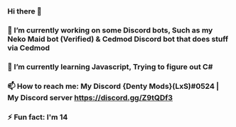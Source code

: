 ### Hi there 👋

### 🔭 I’m currently working on some Discord bots, Such as my Neko Maid bot (Verified) & Cedmod Discord bot that does stuff via Cedmod

### 🌱 I’m currently learning Javascript, Trying to figure out C#

### 📫 How to reach me: My Discord {Denty Mods}(LxS)#0524 | My Discord server https://discord.gg/Z9tQDf3

### ⚡ Fun fact: I'm 14


